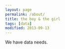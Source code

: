 ```yaml
---
layout: page
permalink: /about/
title: the boy & the girl
tags: [data]
modified: 2013-09-13
---
```

We have data needs.

